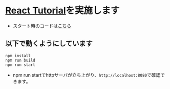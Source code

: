 # [React Tutorial](https://facebook.github.io/react/tutorial/tutorial.html)を実施します

* スタート時のコードは[こちら](https://codepen.io/ericnakagawa/pen/vXpjwZ)

## 以下で動くようにしています

```teriminal
npm install
npm run build
npm run start
```

* npm run startでhttpサーバが立ち上がり、```http://localhost:8080```で確認できます。
